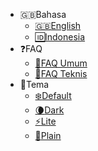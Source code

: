 - :uk:Bahasa
    - [:uk:English](/)
    - [:id:Indonesia](/id/home.md)
- :question:FAQ
    - [:book:FAQ Umum](https://support.midtrans.com)
    - [:wrench:FAQ Teknis](https://midtrans-advanced-faq.netlify.com/#/faq-general)
- :art:Tema
    - [:snowflake:Default](# 'style::Simple')
    - [:waning_crescent_moon:Dark](# 'style::Simple Dark')
    - [:zap:Lite](# 'style::Vue')
    - [:page_facing_up:Plain](# 'style::Plain')